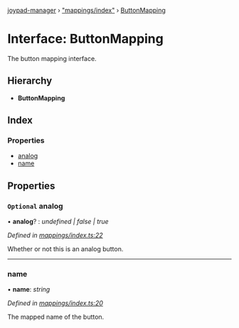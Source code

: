 [joypad-manager](../README.md) › ["mappings/index"](../modules/_mappings_index_.md) › [ButtonMapping](_mappings_index_.buttonmapping.md)

# Interface: ButtonMapping

The button mapping interface.

## Hierarchy

* **ButtonMapping**

## Index

### Properties

* [analog](_mappings_index_.buttonmapping.md#optional-analog)
* [name](_mappings_index_.buttonmapping.md#name)

## Properties

### `Optional` analog

• **analog**? : *undefined | false | true*

*Defined in [mappings/index.ts:22](https://github.com/nvitaterna/joypad-manager/blob/ef07d3f/src/mappings/index.ts#L22)*

Whether or not this is an analog button.

___

###  name

• **name**: *string*

*Defined in [mappings/index.ts:20](https://github.com/nvitaterna/joypad-manager/blob/ef07d3f/src/mappings/index.ts#L20)*

The mapped name of the button.
